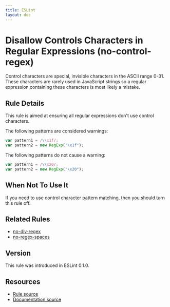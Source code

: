 ```yaml
---
title: ESLint
layout: doc
---
```

<!-- Note: No pull requests accepted for this file. See README.md in the root directory for details. -->
# Disallow Controls Characters in Regular Expressions (no-control-regex)

Control characters are special, invisible characters in the ASCII range 0-31. These characters are rarely used in JavaScript strings so a regular expression containing these characters is most likely a mistake.

## Rule Details

This rule is aimed at ensuring all regular expressions don't use control characters.


The following patterns are considered warnings:

```js
var pattern1 = /\\x1f/;
var pattern2 = new RegExp("\x1f");
```

The following patterns do not cause a warning:

```js
var pattern1 = /\\x20/;
var pattern2 = new RegExp("\x20");
```

## When Not To Use It

If you need to use control character pattern matching, then you should turn this rule off.

## Related Rules

* [no-div-regex](no-div-regex.md)
* [no-regex-spaces](no-regex-spaces.md)


## Version

This rule was introduced in ESLint 0.1.0.

## Resources

* [Rule source](https://github.com/eslint/eslint/tree/master/lib/rules/no-control-regex.js)
* [Documentation source](https://github.com/eslint/eslint/tree/master/docs/rules/no-control-regex.md)
